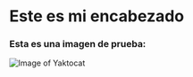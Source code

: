 # Este es mi encabezado #

### Esta es una imagen de prueba: ###
![Image of Yaktocat](https://octodex.github.com/images/yaktocat.png)
